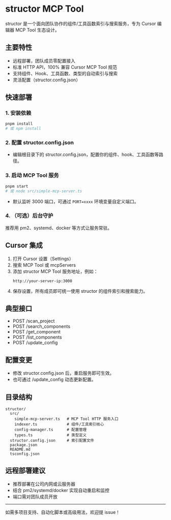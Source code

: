 # structor MCP Tool

structor 是一个面向团队协作的组件/工具函数索引与搜索服务，专为 Cursor 编辑器 MCP Tool 生态设计。

## 主要特性

- 远程部署，团队成员零配置接入
- 标准 HTTP API，100% 兼容 Cursor MCP Tool 规范
- 支持组件、Hook、工具函数、类型的自动索引与搜索
- 灵活配置（structor.config.json）

## 快速部署

### 1. 安装依赖

```bash
pnpm install
# 或 npm install
```

### 2. 配置 structor.config.json

- 编辑根目录下的 structor.config.json，配置你的组件、hook、工具函数等路径。

### 3. 启动 MCP Tool 服务

```bash
pnpm start
# 或 node src/simple-mcp-server.ts
```

- 默认监听 3000 端口，可通过 `PORT=xxxx` 环境变量自定义端口。

### 4. （可选）后台守护

推荐用 pm2、systemd、docker 等方式让服务常驻。

## Cursor 集成

1. 打开 Cursor 设置（Settings）
2. 搜索 MCP Tool 或 mcpServers
3. 添加 structor MCP Tool 服务地址，例如：
   ```
   http://your-server-ip:3000
   ```
4. 保存设置，所有成员即可统一使用 structor 的组件索引和搜索能力。

## 典型接口

- POST /scan_project
- POST /search_components
- POST /get_component
- POST /list_components
- POST /update_config

## 配置变更

- 修改 structor.config.json 后，重启服务即可生效。
- 也可通过 /update_config 动态更新配置。

## 目录结构

```
structor/
  src/
    simple-mcp-server.ts   # MCP Tool HTTP 服务入口
    indexer.ts             # 组件/工具索引核心
    config-manager.ts      # 配置管理
    types.ts               # 类型定义
  structor.config.json     # 索引配置文件
  package.json
  README.md
  tsconfig.json
```

## 远程部署建议

- 推荐部署在公司内网或云服务器
- 结合 pm2/systemd/docker 实现自动重启和监控
- 端口需对团队成员开放

---

如需多项目支持、自动化脚本或高级用法，欢迎提 issue！
